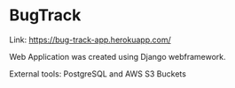 # BugTrack

Link: https://bug-track-app.herokuapp.com/

Web Application was created using Django webframework.

External tools: PostgreSQL and AWS S3 Buckets
